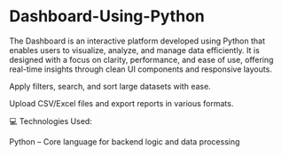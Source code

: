 # Dashboard-Using-Python

The Dashboard is an interactive platform developed using Python that enables users to visualize, analyze, and manage data efficiently. It is designed with a focus on clarity, performance, and ease of use, offering real-time insights through clean UI components and responsive layouts.

Apply filters, search, and sort large datasets with ease.

Upload CSV/Excel files and export reports in various formats.



💻 Technologies Used:

Python – Core language for backend logic and data processing
